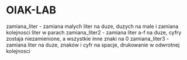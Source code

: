# OIAK-LAB
zamiana_liter - zamiana malych liter na duze, duzych na male i zamiana kolejnosci liter w parach
zamiana_liter2 - zamiana liter a-f na duze, cyfry zostaja niezamienione, a wszystkie inne znaki na 0
zamiana_liter3 - zamiana liter na duze, znaków i cyfr na spacje, drukowanie w odwrotnej kolejnosci
